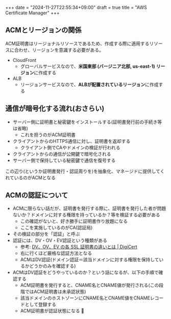 +++
date = "2024-11-27T22:55:34+09:00"
draft = true
title = "AWS Certificate Manager"
+++


## ACMとリージョンの関係

ACM証明書はリージョナルリソースであるため、作成する際に適用するリソースに合わせ、リージョンを意識する必要がある。

- CloudFront
  - グローバルサービスなので、**米国東部 (バージニア北部, us-east-1) リージョン**に作成する
- ALB
  - リージョンサービスなので、**ALBが配置されているリージョン**に作成する

## 通信が暗号化する流れ(おさらい)

- サーバー側に証明書と秘密鍵をインストールする(証明書発行前の手続き等は省略)
  - これを担うのがACM証明書
- クライアントからのHTTPS通信に対し、証明書を返却する
  - クライアント側でCAやドメインの検証が行われる
- クライアントからの通信が公開鍵で暗号化される
- サーバー側で保持している秘密鍵で通信を復号する

この辺り(というか証明書発行・認証周りを)を抽象化、マネージドに提供してくれているのがACMとなる     

## ACMの認証について

- ACMに限らない話だが、証明書を発行する際に、証明書を発行した者が問題ないか？ドメインに対する権限を持っているか？等を検証する必要がある
  - この確認がないと、好き勝手に証明書作り放題になる
  - ここを実施しているのがCA(認証局) 
- その検証の部分を「認証」と呼ぶ
- 認証には、DV・OV・EV認証という種類がある
  - 参考: [DV、OV、EV の各 SSL 証明書の違いとは | DigiCert](https://www.digicert.com/jp/difference-between-dv-ov-and-ev-ssl-certificates) 
  - 右に行くほど厳格な認証方法となる
  - ACMはDV認証(ドメイン認証＝該当ドメインに対する権限を保持しているかどうかのみを確認する)
- ACMはDV認証をどうやっているのか？という話になるが、以下の手順で確認する
  - ACM証明書を発行すると、CNAME名とCNAME値が発行される(この段階ではACM証明書は未承認状態)
  - 該当ドメインのホストゾーンにCNAME名とCNAME値をCNAMEレコードとして登録する
  - ACM証明書が認証状態になる 🎉



